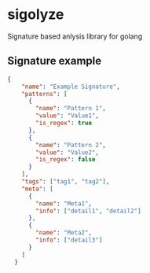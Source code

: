 # sigolyze
Signature based anlysis library for golang

## Signature example
```json
{
    "name": "Example Signature",
    "patterns": [
      {
        "name": "Pattern 1",
        "value": "Value1",
        "is_regex": true
      },
      {
        "name": "Pattern 2",
        "value": "Value2",
        "is_regex": false
      }
    ],
    "tags": ["tag1", "tag2"],
    "meta": [
      {
        "name": "Meta1",
        "info": ["detail1", "detail2"]
      },
      {
        "name": "Meta2",
        "info": ["detail3"]
      }
    ]
  }

```